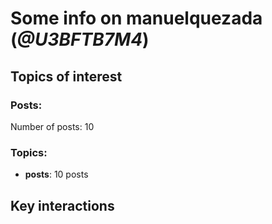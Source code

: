 # Some info on manuelquezada (_@U3BFTB7M4_)


## Topics of interest

### Posts: 

Number of posts: 10

### Topics:

* __posts__: 10 posts

## Key interactions 

